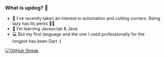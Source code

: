 ### What is updog? 👋

- 🔭 I've recently taken an interest in automation and cutting corners. Being lazy has its perks 🤷‍♂️
- 🌱 I’m learning Javascript & Java
-  💻 But my first language and the one I used professionally for the longest has been Dart :)

<!--[![Anurag's GitHub stats-Dark](https://github-readme-stats.vercel.app/api?username=nnhoang215&show_icons=true&theme=dark#gh-dark-mode-only)](https://github.com/anuraghazra/github-readme-stats#gh-dark-mode-only)
[![Anurag's GitHub stats-Light](https://github-readme-stats.vercel.app/api?username=nnhoang215&show_icons=true&theme=default#gh-light-mode-only)](https://github.com/anuraghazra/github-readme-stats#gh-light-mode-only)-->

[![GitHub Streak](https://streak-stats.demolab.com/?user=nnhoang215&theme=dark&border_radius=56)](https://git.io/streak-stats)
